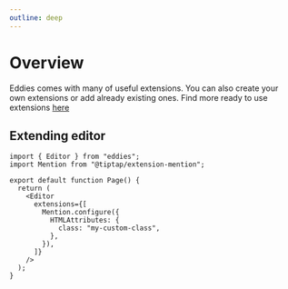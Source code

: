 ```yaml
---
outline: deep
---
```


# Overview

Eddies comes with many of useful extensions. You can also create your own extensions or add already existing ones.
Find more ready to use extensions [here](https://tiptap.dev/docs/editor/extensions)

## Extending editor

```tsx
import { Editor } from "eddies";
import Mention from "@tiptap/extension-mention";

export default function Page() {
  return (
    <Editor
      extensions={[
        Mention.configure({
          HTMLAttributes: {
            class: "my-custom-class",
          },
        }),
      ]}
    />
  );
}
```
